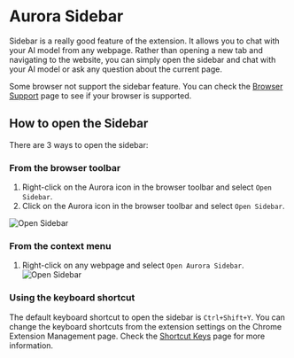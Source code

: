 # Aurora Sidebar 

Sidebar is a really good feature of the extension. It allows you to chat with your AI model from any webpage. Rather than opening a new tab and navigating to the website, you can simply open the sidebar and chat with your AI model or ask any question about the current page.


Some browser not support the sidebar feature. You can check the [Browser Support](/browser-support.md) page to see if your browser is supported.



## How to open the Sidebar


There are 3 ways to open the sidebar:

### From the browser toolbar

1. Right-click on the Aurora icon in the browser toolbar and select `Open Sidebar`.
2. Click on the Aurora icon in the browser toolbar and select `Open Sidebar`.

![Open Sidebar](https://pub-35424b4473484be483c0afa08c69e7da.r2.dev/Screenshot%202025-02-15%20115612.png)


### From the context menu

1. Right-click on any webpage and select `Open Aurora Sidebar`.
![Open Sidebar](https://pub-35424b4473484be483c0afa08c69e7da.r2.dev/Screenshot%202025-02-15%20115734.png)


### Using the keyboard shortcut

The default keyboard shortcut to open the sidebar is `Ctrl+Shift+Y`. You can change the keyboard shortcuts from the extension settings on the Chrome Extension Management page. Check the [Shortcut Keys](/shortcuts.md) page for more information.
